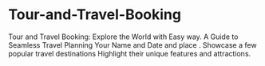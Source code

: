 # Tour-and-Travel-Booking
Tour and Travel Booking: Explore the World with Easy way.
A Guide to Seamless Travel Planning Your Name and Date and place .
Showcase a few popular travel destinations Highlight their unique features and attractions.
